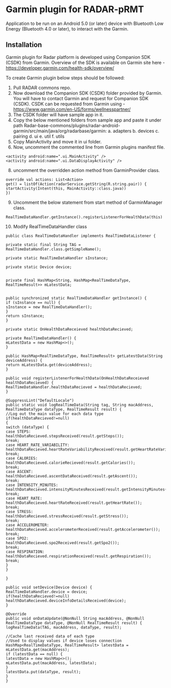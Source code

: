 # Garmin plugin for RADAR-pRMT

Application to be run on an Android 5.0 (or later) device with Bluetooth Low Energy (Bluetooth 4.0 or later), to interact with the Garmin.

## Installation

Garmin plugin for Radar platform is developed using Companion SDK (CSDK) from Garmin.  Overview of the SDK is available on Garmin site here - https://developer.garmin.com/health-sdk/overview/

To create Garmin plugin below steps should be followed: 

1. Pull RADAR commons repo.
2. Now download the Companion SDK (CSDK) folder provided by Garmin. You will have to contact Garmin and request for Companion SDK (CSDK). CSDK can be requested from Garmin using - https://www.garmin.com/en-US/forms/wellnesspartner/
4. The CSDK folder will have sample app in it.
5. Copy the below mentioned folders from sample app and paste it under  path Radar-base-commons/plugins/radar-android-garmin/src/main/java/org/radarbase/garmin:
            a. adapters
            b. devices
            c. pairing
            d. ui
            e. util
            f. utils
6. Copy MainActivity and move it in ui folder.
7. Now, uncomment the commented line from Garmin plugins manifest file.

```
<activity android:name=".ui.MainActivity" />
<activity android:name=".ui.DataDisplayActivity" />
```

8. uncomment the overridden action method from GarminProvider class.

```
override val actions: List<Action>
get() = listOf(Action(radarService.getString(R.string.pair)) {
startActivity(Intent(this, MainActivity::class.java))
})
```
9. Uncomment the below statement from start method of GarminManager class.

```
RealTimeDataHandler.getInstance().registerListenerForHealthData(this)
```
10. Modify RealTimeDataHandler class

```
public class RealTimeDataHandler implements RealTimeDataListener {

private static final String TAG = RealTimeDataHandler.class.getSimpleName();

private static RealTimeDataHandler sInstance;

private static Device device;


private final HashMap<String, HashMap<RealTimeDataType, RealTimeResult>> mLatestData;


public synchronized static RealTimeDataHandler getInstance() {
if (sInstance == null) {
sInstance = new RealTimeDataHandler();
}
return sInstance;
}

private static OnHealthDataReceieved healthDataRecieved;

private RealTimeDataHandler() {
mLatestData = new HashMap<>();
}

public HashMap<RealTimeDataType, RealTimeResult> getLatestData(String deviceAddress) {
return mLatestData.get(deviceAddress);
}

public void registerListenerForHealthData(OnHealthDataReceieved healthDataRecieved) {
RealTimeDataHandler.healthDataRecieved = healthDataRecieved;
}

@SuppressLint("DefaultLocale")
public static void logRealTimeData(String tag, String macAddress, RealTimeDataType dataType, RealTimeResult result) {
//Log out the main value for each data type
if(healthDataRecieved!=null)
{
switch (dataType) {
case STEPS:
healthDataRecieved.stepsReceived(result.getSteps());
break;
case HEART_RATE_VARIABILITY:
healthDataRecieved.heartRateVariabilityReceived(result.getHeartRateVariability());
break;
case CALORIES:
healthDataRecieved.calorieRecieved(result.getCalories());
break;
case ASCENT:
healthDataRecieved.ascentDataReceived(result.getAscent());
break;
case INTENSITY_MINUTES:
healthDataRecieved.intensityMinutesReceived(result.getIntensityMinutes());
break;
case HEART_RATE:
healthDataRecieved.heartRateReceived(result.getHeartRate());
break;
case STRESS:
healthDataRecieved.stressReceived(result.getStress());
break;
case ACCELEROMETER:
healthDataRecieved.accelerometerReceived(result.getAccelerometer());
break;
case SPO2:
healthDataRecieved.spo2Received(result.getSpo2());
break;
case RESPIRATION:
healthDataRecieved.respirationReceived(result.getRespiration());
break;
}
}

}

public void setDevice(Device device) {
RealTimeDataHandler.device = device;
if(healthDataRecieved!=null)
healthDataRecieved.deviceInfoDetailsReceived(device);
}

@Override
public void onDataUpdate(@NonNull String macAddress, @NonNull RealTimeDataType dataType, @NonNull RealTimeResult result) {
logRealTimeData(TAG, macAddress, dataType, result);

//Cache last received data of each type
//Used to display values if device loses connection
HashMap<RealTimeDataType, RealTimeResult> latestData = mLatestData.get(macAddress);
if (latestData == null) {
latestData = new HashMap<>();
mLatestData.put(macAddress, latestData);
}
latestData.put(dataType, result);
}
}

```



